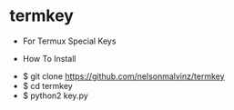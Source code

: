 # termkey
- For Termux Special Keys
* How To Install 
- $ git clone https://github.com/nelsonmalvinz/termkey
- $ cd termkey
- $ python2 key.py
